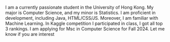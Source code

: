 I am a currently passionate student in the University of Hong Kong. My major is Computer Science, and my minor is Statistics. I am proficient in development, including Java, HTML/CSS/JS. Moreover, I am familiar with Machine Learning. In Kaggle competition I participated in class, I got all top 3 rankings. I am applying for Msc in Computer Science for Fall 2024. Let me know if you are interest
